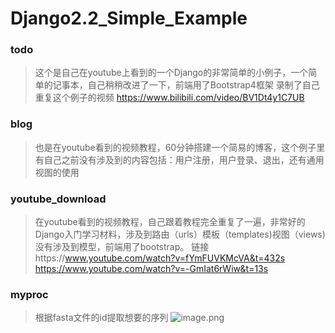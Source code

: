 # Django2.2_Simple_Example

### todo
> 这个是自己在youtube上看到的一个Django的非常简单的小例子，一个简单的记事本，自己稍稍改进了一下，前端用了Bootstrap4框架
录制了自己重复这个例子的视频 https://www.bilibili.com/video/BV1Dt4y1C7UB

### blog
> 也是在youtube看到的视频教程，60分钟搭建一个简易的博客，这个例子里有自己之前没有涉及到的内容包括：用户注册，用户登录、退出，还有通用视图的使用

### youtube_download
> 在youtube看到的视频教程，自己跟着教程完全重复了一遍，非常好的Django入门学习材料，涉及到路由（urls）模板（templates)视图（views)没有涉及到模型，前端用了bootstrap。
链接https://www.youtube.com/watch?v=fYmFUVKMcVA&t=432s 
https://www.youtube.com/watch?v=-GmIat6rWiw&t=13s

### myproc
> 根据fasta文件的id提取想要的序列
![image.png](https://upload-images.jianshu.io/upload_images/6857799-d4aedbefbcab507f.png?imageMogr2/auto-orient/strip%7CimageView2/2/w/1240)